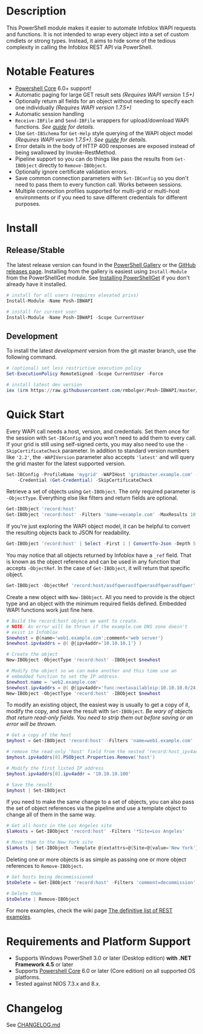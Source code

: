 # Description

This PowerShell module makes it easier to automate Infoblox WAPI requests and functions. It is not intended to wrap every object into a set of custom cmdlets or strong types. Instead, it aims to hide some of the tedious complexity in calling the Infoblox REST API via PowerShell.

# Notable Features

- [Powershell Core](https://github.com/PowerShell/PowerShell) 6.0+ support!
- Automatic paging for large GET result sets *(Requires WAPI version 1.5+)*
- Optionally return all fields for an object without needing to specify each one individually *(Requires WAPI version 1.7.5+)*
- Automatic session handling
- `Receive-IBFile` and `Send-IBFile` wrappers for upload/download WAPI functions. *See [guide](https://github.com/rmbolger/Posh-IBWAPI/wiki/Guide-to-IBFile-Functions) for details.*
- Use `Get-IBSchema` for `Get-Help` style querying of the WAPI object model *(Requires WAPI version 1.7.5+)*. *See [guide](https://github.com/rmbolger/Posh-IBWAPI/wiki/Guide-to-Get-IBSchema) for details.*
- Error details in the body of HTTP 400 responses are exposed instead of being swallowed by Invoke-RestMethod.
- Pipeline support so you can do things like pass the results from `Get-IBObject` directly to `Remove-IBObject`.
- Optionally ignore certificate validation errors.
- Save common connection parameters with `Set-IBConfig` so you don't need to pass them to every function call. Works between sessions.
- Multiple connection profiles supported for multi-grid or multi-host environments or if you need to save different credentials for different purposes.

# Install

## Release/Stable

The latest release version can found in the [PowerShell Gallery](https://www.powershellgallery.com/packages/Posh-IBWAPI) or the [GitHub releases page](https://github.com/rmbolger/Posh-IBWAPI/releases). Installing from the gallery is easiest using `Install-Module` from the PowerShellGet module. See [Installing PowerShellGet](https://docs.microsoft.com/en-us/powershell/gallery/installing-psget) if you don't already have it installed.

```powershell
# install for all users (requires elevated privs)
Install-Module -Name Posh-IBWAPI

# install for current user
Install-Module -Name Posh-IBWAPI -Scope CurrentUser
```

## Development

To install the latest *development* version from the git master branch, use the following command.

```powershell
# (optional) set less restrictive execution policy
Set-ExecutionPolicy RemoteSigned -Scope CurrentUser -Force

# install latest dev version
iex (irm https://raw.githubusercontent.com/rmbolger/Posh-IBWAPI/master/instdev.ps1)
```


# Quick Start

Every WAPI call needs a host, version, and credentials. Set them once for the session with `Set-IBConfig` and you won't need to add them to every call. If your grid is still using self-signed certs, you may also need to use the `-SkipCertificateCheck` parameter. In addition to standard version numbers like `'2.2'`, the `-WAPIVersion` parameter also accepts `'latest'` and will query the grid master for the latest supported version.

```powershell
Set-IBConfig -ProfileName 'mygrid' -WAPIHost 'gridmaster.example.com' -WAPIVersion 'latest' `
    -Credential (Get-Credential) -SkipCertificateCheck
```

Retrieve a set of objects using `Get-IBObject`. The only required parameter is `-ObjectType`. Everything else like filters and return fields are optional.

```powershell
Get-IBObject 'record:host'
Get-IBObject 'record:host' -Filters 'name~=example.com' -MaxResults 10 -ReturnFields 'extattrs'
```

If you're just exploring the WAPI object model, it can be helpful to convert the resulting objects back to JSON for readability.

```powershell
Get-IBObject 'record:host' | Select -First 1 | ConvertTo-Json -Depth 5
```

You may notice that all objects returned by Infoblox have a `_ref` field. That is known as the object reference and can be used in any function that accepts `-ObjectRef`. In the case of `Get-IBObject`, it will return that specific object.

```powershell
Get-IBObject -ObjectRef 'record:host/asdfqwerasdfqwerasdfqwerasdfqwer'
```

Create a new object with `New-IBObject`. All you need to provide is the object type and an object with the minimum required fields defined. Embedded WAPI functions work just fine here.

```powershell
# Build the record:host object we want to create.
# NOTE: An error will be thrown if the example.com DNS zone doesn't
# exist in Infoblox
$newhost = @{name='web1.example.com';comment='web server'}
$newhost.ipv4addrs = @( @{ipv4addr='10.10.10.1'} )

# Create the object
New-IBObject -ObjectType 'record:host' -IBObject $newhost

# Modify the object so we can make another and this time use an
# embedded function to set the IP address.
$newhost.name = 'web2.example.com'
$newhost.ipv4addrs = @( @{ipv4addr='func:nextavailableip:10.10.10.0/24'} )
New-IBObject -ObjectType 'record:host' -IBObject $newhost
```

To modify an existing object, the easiest way is usually to get a copy of it, modify the copy, and save the result with `Set-IBObject`. *Be wary of objects that return read-only fields. You need to strip them out before saving or an error will be thrown.*

```powershell
# Get a copy of the host
$myhost = Get-IBObject 'record:host' -Filters 'name=web1.example.com'

# remove the read-only 'host' field from the nested 'record:host_ipv4addr' object
$myhost.ipv4addrs[0].PSObject.Properties.Remove('host')

# Modify the first listed IP address
$myhost.ipv4addrs[0].ipv4addr = '10.10.10.100'

# Save the result
$myhost | Set-IBObject
```

If you need to make the same change to a set of objects, you can also pass the set of object references via the pipeline and use a template object to change all of them in the same way.

```powershell
# Get all hosts in the Los Angeles site
$laHosts = Get-IBObject 'record:host' -Filters '*Site=Los Angeles'

# Move them to the New York site
$laHosts | Set-IBObject -Template @{extattrs=@{Site=@{value='New York'}}}
```

Deleting one or more objects is as simple as passing one or more object references to `Remove-IBObject`.

```powershell
# Get hosts being decommissioned
$toDelete = Get-IBObject 'record:host' -Filters 'comment=decommission'

# Delete them
$toDelete | Remove-IBObject
```

For more examples, check the wiki page [The definitive list of REST examples](https://github.com/rmbolger/Posh-IBWAPI/wiki/The-definitive-list-of-REST-examples).


# Requirements and Platform Support

* Supports Windows PowerShell 3.0 or later (Desktop edition) **with .NET Framework 4.5** or later
* Supports [Powershell Core](https://github.com/PowerShell/PowerShell) 6.0 or later (Core edition) on all supported OS platforms.
* Tested against NIOS 7.3.x and 8.x.

# Changelog

See [CHANGELOG.md](/CHANGELOG.md)
